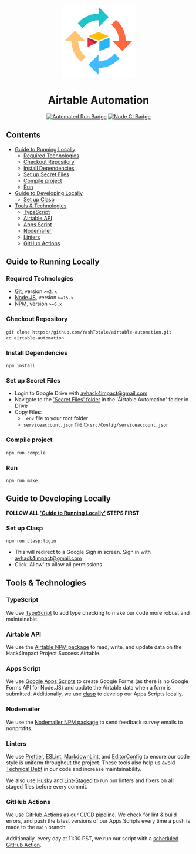 <p align="center"><img alt="Icon" width="200" src="https://raw.githubusercontent.com/YashTotale/airtable-automation/main/static/images/icon.png"></img></p>

<h1 align="center">Airtable Automation</h1>

<p align="center">
<a href="https://github.com/YashTotale/airtable-automation/actions?query=workflow%3A%22Automated+Run%22"><img alt="Automated Run Badge" src="https://img.shields.io/github/workflow/status/YashTotale/airtable-automation/Automated%20Run?style=flat-square&labelColor=000000&logo=github&logoColor=FFFFFF&label=Automated%20Run"></img></a>
<a href="https://github.com/YashTotale/airtable-automation/actions?query=workflow%3A%22Node+CI%22"><img alt="Node CI Badge" src="https://img.shields.io/github/workflow/status/YashTotale/airtable-automation/Node%20CI?style=flat-square&labelColor=000000&logo=github&logoColor=FFFFFF&label=Node%20CI"></img></a>
</p>

## Contents <!-- omit in toc -->

- [Guide to Running Locally](#guide-to-running-locally)
  - [Required Technologies](#required-technologies)
  - [Checkout Repository](#checkout-repository)
  - [Install Dependencies](#install-dependencies)
  - [Set up Secret Files](#set-up-secret-files)
  - [Compile project](#compile-project)
  - [Run](#run)
- [Guide to Developing Locally](#guide-to-developing-locally)
  - [Set up Clasp](#set-up-clasp)
- [Tools & Technologies](#tools--technologies)
  - [TypeScript](#typescript)
  - [Airtable API](#airtable-api)
  - [Apps Script](#apps-script)
  - [Nodemailer](#nodemailer)
  - [Linters](#linters)
  - [GitHub Actions](#github-actions)

## Guide to Running Locally

### Required Technologies

- [Git], version `>=2.x`
- [Node.JS], version `>=15.x`
- [NPM], version `>=6.x`

### Checkout Repository

```shell
git clone https://github.com/YashTotale/airtable-automation.git
cd airtable-automation
```

### Install Dependencies

```shell
npm install
```

### Set up Secret Files

- Login to Google Drive with avhack4impact@gmail.com
- Navigate to the ['Secret Files' folder] in the 'Airtable Automation' folder in Drive
- Copy Files:
  - `.env` file to your root folder
  - `serviceaccount.json` file to `src/Config/serviceaccount.json`

### Compile project

```shell
npm run compile
```

### Run

```shell
npm run make
```

## Guide to Developing Locally

**FOLLOW ALL ['Guide to Running Locally'](#guide-to-running-locally) STEPS FIRST**

### Set up Clasp

```shell
npm run clasp:login
```

- This will redirect to a Google Sign in screen. Sign in with avhack4impact@gmail.com
- Click 'Allow' to allow all permissions

## Tools & Technologies

### TypeScript

We use [TypeScript] to add type checking to make our code more robust and maintainable.

### Airtable API

We use the [Airtable NPM package] to read, write, and update data on the Hack4Impact Project Success Airtable.

### Apps Script

We use [Google Apps Scripts] to create Google Forms (as there is no Google Forms API for Node.JS) and update the Airtable data when a form is submitted. Additionally, we use [clasp] to develop our Apps Scripts locally.

### Nodemailer

We use the [Nodemailer NPM package] to send feedback survey emails to nonprofits.

### Linters

We use [Prettier], [ESLint], [MarkdownLint], and [EditorConfig] to ensure our code style is uniform throughout the project. These tools also help us avoid [Technical Debt] in our code and increase maintainability.

We also use [Husky] and [Lint-Staged] to run our linters and fixers on all staged files before every commit.

### GitHub Actions

We use [GitHub Actions] as our [CI/CD pipeline]. We check for lint & build errors, and push the latest versions of our Apps Scripts every time a push is made to the `main` branch.

Additionally, every day at 11:30 PST, we run our script with a [scheduled GitHub Action].

<!-- Reference Links -->

[git]: https://git-scm.com/
[node.js]: https://nodejs.org/en/
[npm]: https://www.npmjs.com/
['secret files' folder]: https://drive.google.com/drive/folders/1kcdNls8krOBnIpDNls-hBxsc3yjfPiiB
[typescript]: https://www.typescriptlang.org/
[airtable npm package]: https://www.npmjs.com/package/airtable
[google apps scripts]: https://developers.google.com/apps-script
[clasp]: https://developers.google.com/apps-script/guides/clasp
[nodemailer npm package]: https://nodemailer.com/about/
[prettier]: https://prettier.io/
[eslint]: https://eslint.org/
[markdownlint]: https://github.com/DavidAnson/markdownlint
[editorconfig]: https://editorconfig.org/
[husky]: https://typicode.github.io/husky/#/
[lint-staged]: https://github.com/okonet/lint-staged
[technical debt]: https://www.productplan.com/glossary/technical-debt/
[github actions]: https://github.com/features/actions
[ci/cd pipeline]: https://semaphoreci.com/blog/cicd-pipeline
[scheduled github action]: https://docs.github.com/en/actions/reference/events-that-trigger-workflows#scheduled-events
